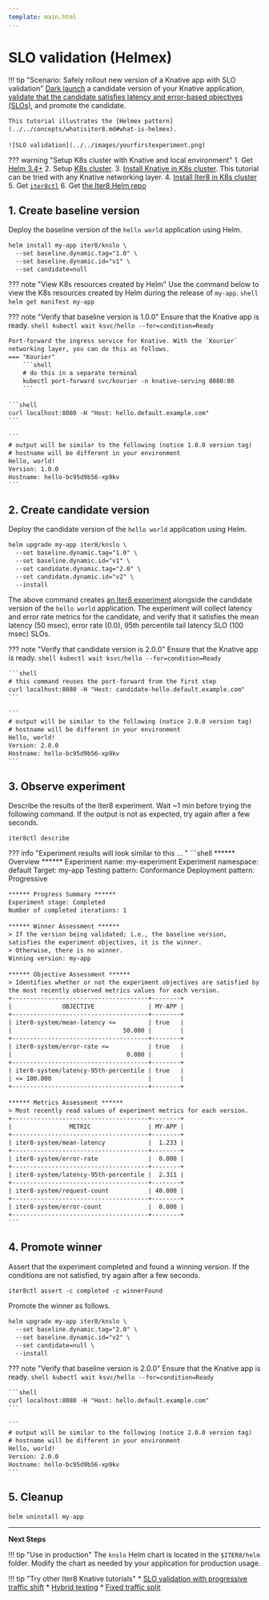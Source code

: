 ```yaml
---
template: main.html
---
```


# SLO validation (Helmex)

!!! tip "Scenario: Safely rollout new version of a Knative app with SLO validation"
    [Dark launch](../../concepts/buildingblocks.md#dark-launch) a candidate version of your Knative application, [validate that the candidate satisfies latency and error-based objectives (SLOs)](../../concepts/buildingblocks.md#slo-validation), and promote the candidate. 
    
    This tutorial illustrates the [Helmex pattern](../../concepts/whatisiter8.md#what-is-helmex).
    
    ![SLO validation](../../images/yourfirstexperiment.png)

??? warning "Setup K8s cluster with Knative and local environment"
    1. Get [Helm 3.4+](https://helm.sh/docs/intro/install/) 
    2. Setup [K8s cluster](../../getting-started/setup-for-tutorials.md#local-kubernetes-cluster).
    3. [Install Knative in K8s cluster](setup-for-tutorials.md#local-kubernetes-cluster). This tutorial can be tried with any Knative networking layer.
    4. [Install Iter8 in K8s cluster](../../getting-started/install.md)
    5. Get [`iter8ctl`](../../getting-started/install.md#install-iter8ctl)
    6. Get [the Iter8 Helm repo](../../getting-started/setup-for-tutorials.md#iter8-helm-repo)

## 1. Create baseline version
Deploy the baseline version of the `hello world` application using Helm.

```shell
helm install my-app iter8/knslo \
  --set baseline.dynamic.tag="1.0" \
  --set baseline.dynamic.id="v1" \
  --set candidate=null
```

??? note "View K8s resources created by Helm"
    Use the command below to view the K8s resources created by Helm during the release of `my-app`.
    ```shell
    helm get manifest my-app
    ```

??? note "Verify that baseline version is 1.0.0"
    Ensure that the Knative app is ready.
    ```shell
    kubectl wait ksvc/hello --for=condition=Ready
    ```

    Port-forward the ingress service for Knative. With the `Kourier` networking layer, you can do this as follows.
    === "Kourier"
        ```shell
        # do this in a separate terminal
        kubectl port-forward svc/kourier -n knative-serving 8080:80
        ```

    ```shell
    curl localhost:8080 -H "Host: hello.default.example.com"
    ```

    ```
    # output will be similar to the following (notice 1.0.0 version tag)
    # hostname will be different in your environment
    Hello, world!
    Version: 1.0.0
    Hostname: hello-bc95d9b56-xp9kv
    ```

## 2. Create candidate version
Deploy the candidate version of the `hello world` application using Helm.

```shell
helm upgrade my-app iter8/knslo \
  --set baseline.dynamic.tag="1.0" \
  --set baseline.dynamic.id="v1" \
  --set candidate.dynamic.tag="2.0" \
  --set candidate.dynamic.id="v2" \
  --install
```

The above command creates [an Iter8 experiment](../../concepts/whatisiter8.md#what-is-an-iter8-experiment) alongside the candidate version of the `hello world` application. The experiment will collect latency and error rate metrics for the candidate, and verify that it satisfies the mean latency (50 msec), error rate (0.0), 95th percentile tail latency SLO (100 msec) SLOs.

??? note "Verify that candidate version is 2.0.0"
    Ensure that the Knative app is ready.
    ```shell
    kubectl wait ksvc/hello --for=condition=Ready
    ```

    ```shell
    # this command reuses the port-forward from the first step
    curl localhost:8080 -H "Host: candidate-hello.default.example.com"
    ```

    ```
    # output will be similar to the following (notice 2.0.0 version tag)
    # hostname will be different in your environment
    Hello, world!
    Version: 2.0.0
    Hostname: hello-bc95d9b56-xp9kv
    ```

## 3. Observe experiment
Describe the results of the Iter8 experiment. Wait ~1 min before trying the following command. If the output is not as expected, try again after a few seconds.

```shell
iter8ctl describe
```

??? info "Experiment results will look similar to this ... "
    ```shell
    ****** Overview ******
    Experiment name: my-experiment
    Experiment namespace: default
    Target: my-app
    Testing pattern: Conformance
    Deployment pattern: Progressive

    ****** Progress Summary ******
    Experiment stage: Completed
    Number of completed iterations: 1

    ****** Winner Assessment ******
    > If the version being validated; i.e., the baseline version, satisfies the experiment objectives, it is the winner.
    > Otherwise, there is no winner.
    Winning version: my-app

    ****** Objective Assessment ******
    > Identifies whether or not the experiment objectives are satisfied by the most recently observed metrics values for each version.
    +--------------------------------------+--------+
    |              OBJECTIVE               | MY-APP |
    +--------------------------------------+--------+
    | iter8-system/mean-latency <=         | true   |
    |                               50.000 |        |
    +--------------------------------------+--------+
    | iter8-system/error-rate <=           | true   |
    |                                0.000 |        |
    +--------------------------------------+--------+
    | iter8-system/latency-95th-percentile | true   |
    | <= 100.000                           |        |
    +--------------------------------------+--------+

    ****** Metrics Assessment ******
    > Most recently read values of experiment metrics for each version.
    +--------------------------------------+--------+
    |                METRIC                | MY-APP |
    +--------------------------------------+--------+
    | iter8-system/mean-latency            |  1.233 |
    +--------------------------------------+--------+
    | iter8-system/error-rate              |  0.000 |
    +--------------------------------------+--------+
    | iter8-system/latency-95th-percentile |  2.311 |
    +--------------------------------------+--------+
    | iter8-system/request-count           | 40.000 |
    +--------------------------------------+--------+
    | iter8-system/error-count             |  0.000 |
    +--------------------------------------+--------+
    ``` 

## 4. Promote winner
Assert that the experiment completed and found a winning version. If the conditions are not satisfied, try again after a few seconds.

```shell
iter8ctl assert -c completed -c winnerFound
```

Promote the winner as follows.

```shell
helm upgrade my-app iter8/knslo \
  --set baseline.dynamic.tag="2.0" \
  --set baseline.dynamic.id="v2" \
  --set candidate=null \
  --install
```

??? note "Verify that baseline version is 2.0.0"
    Ensure that the Knative app is ready.
    ```shell
    kubectl wait ksvc/hello --for=condition=Ready
    ```

    ```shell
    curl localhost:8080 -H "Host: hello.default.example.com"
    ```

    ```
    # output will be similar to the following (notice 2.0.0 version tag)
    # hostname will be different in your environment
    Hello, world!
    Version: 2.0.0
    Hostname: hello-bc95d9b56-xp9kv
    ```

## 5. Cleanup

```shell
helm uninstall my-app
```

***

**Next Steps**

!!! tip "Use in production"
    The `knslo` Helm chart is located in the `$ITER8/helm` folder. Modify the chart as needed by your application for production usage.

!!! tip "Try other Iter8 Knative tutorials"
    * [SLO validation with progressive traffic shift](testing-strategies/slovalidation.md)
    * [Hybrid testing](testing-strategies/hybrid.md)
    * [Fixed traffic split](rollout-strategies/fixed-split.md)
